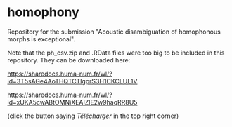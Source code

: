 # homophony
Repository for the submission "Acoustic disambiguation of homophonous morphs is exceptional".

Note that the ph_csv.zip and .RData files were too big to be included in this repository. They can be downloaded here:

https://sharedocs.huma-num.fr/wl/?id=3T5sAGe4AoTHQTCTlgprS3H1CKCLUL1V

https://sharedocs.huma-num.fr/wl/?id=xUKA5cwABtOMNiXEAIZlE2w9haqRR8U5

(click the button saying *Télécharger* in the top right corner)
